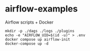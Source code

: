 # airflow-examples
Airflow scripts + Docker 
```
mkdir -p ./dags ./logs ./plugins
echo -e "AIRFLOW_UID=$(id -u)" > .env
docker compose up airflow-init
docker-compose up -d
```
